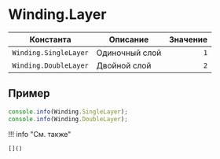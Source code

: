 # Winding.Layer
<!--start-->
| Константа             | Описание       | Значение |
|-----------------------|----------------|---------:|
| `Winding.SingleLayer` | Одиночный слой | `1`      |
| `Winding.DoubleLayer` | Двойной слой   | `2`      |
<!--end-->

## Пример
```javascript linenums="1"
console.info(Winding.SingleLayer);
console.info(Winding.DoubleLayer);
```

!!! info "См. также"

    []()

